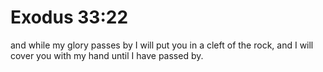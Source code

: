 # Exodus 33:22

and while my glory passes by I will put you in a cleft of the rock, and I will cover you with my hand until I have passed by.
